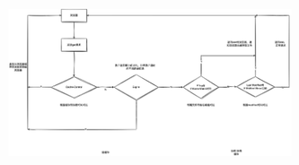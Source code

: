 ![cache](https://github.com/StoryKing123/Notes/raw/c37b64071b0da07d02145f83b70292b74a242a8b/pics/cache.drawio.png)